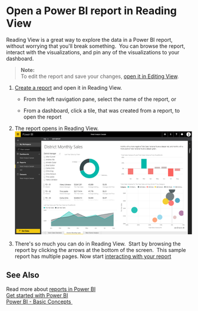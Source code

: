 ﻿<properties 
   pageTitle="Open a Power BI report in Reading View"
   description="Open a Power BI report in Reading View"
   services="powerbi" 
   documentationCenter="" 
   authors="jastru" 
   manager="mblythe" 
   editor=""
   tags=""/>
 
<tags
   ms.service="powerbi"
   ms.devlang="NA"
   ms.topic="article"
   ms.tgt_pltfrm="NA"
   ms.workload="powerbi"
   ms.date="10/15/2015"
   ms.author="jastru"/>

# Open a Power BI report in Reading View  

Reading View is a great way to explore the data in a Power BI report, without worrying that you'll break something.  You can browse the report, interact with the visualizations, and pin any of the visualizations to your dashboard. 

>**Note:**  
>To edit the report and save your changes, [open it in Editing View](http://support.powerbi.com/knowledgebase/articles/439921).

1.  [Create a report](http://support.powerbi.com/knowledgebase/articles/475616) and open it in Reading View.

	-   From the left navigation pane, select the name of the report, or

	-   From a dashboard, click a tile, that was created from a report, to open the report

2.  The report opens in Reading View.  
![](media/powerbi-service-open-a-report-in-reading-view/readingView.png)

3.  There's so much you can do in Reading View.  Start by browsing the report by clicking the arrows at the bottom of the screen.  This sample report has multiple pages. Now start [interacting with your report](http://support.powerbi.com/knowledgebase/articles/445094) 

## See Also  
 Read more about [reports in Power BI](http://support.powerbi.com/knowledgebase/articles/425684)  
[Get started with Power BI](http://support.powerbi.com/knowledgebase/articles/430814)  
[Power BI - Basic Concepts ](http://support.powerbi.com/knowledgebase/articles/487029)  